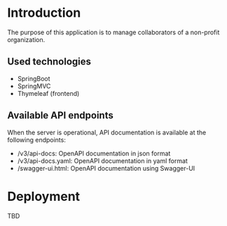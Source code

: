 # Introduction

The purpose of this application is to manage collaborators of a non-profit organization.

## Used technologies

- SpringBoot
- SpringMVC 
- Thymeleaf (frontend)

## Available API endpoints

When the server is operational, API documentation is available at the following endpoints:
- /v3/api-docs: OpenAPI documentation in json format
- /v3/api-docs.yaml: OpenAPI documentation in yaml format
- /swagger-ui.html: OpenAPI documentation using Swagger-UI

# Deployment

TBD